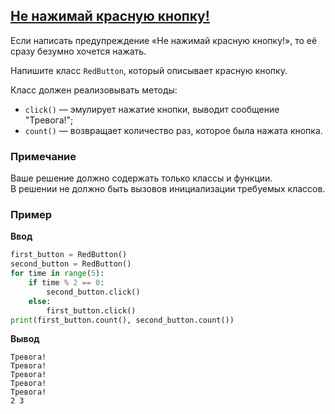## [Не нажимай красную кнопку!](../../../solutions/5.1/51_c.py)

Если написать предупреждение «Не нажимай красную кнопку!», то её сразу безумно хочется нажать.

Напишите класс `RedButton`, который описывает красную кнопку.

Класс должен реализовывать методы:

- `click()` — эмулирует нажатие кнопки, выводит сообщение "Тревога!";
- `count()` — возвращает количество раз, которое была нажата кнопка.

### Примечание

Ваше решение должно содержать только классы и функции.\
В решении не должно быть вызовов инициализации требуемых классов.

### Пример

__Ввод__
```python
first_button = RedButton()
second_button = RedButton()
for time in range(5):
    if time % 2 == 0:
        second_button.click()
    else:
        first_button.click()
print(first_button.count(), second_button.count())
```

__Вывод__
```plaintext
Тревога!
Тревога!
Тревога!
Тревога!
Тревога!
2 3
```